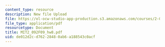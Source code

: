 ```yaml
---
content_type: resource
description: New file Upload
file: https://ol-ocw-studio-app-production.s3.amazonaws.com/courses/2-092-finite-element-analysis-of-solids-and-fluids-i-fall-2009/de012d2cd76228480ab6a188543c0acf_MIT2_092F09_hw8.pdf
file_type: application/pdf
resourcetype: Document
title: MIT2_092F09_hw8.pdf
uid: de012d2c-d762-2848-0ab6-a188543c0acf
---
```

